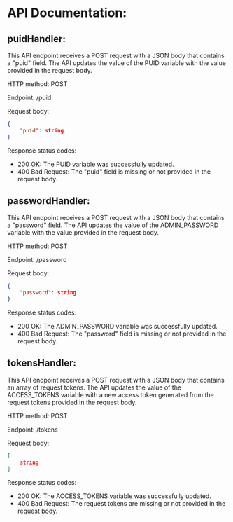 # API Documentation:

## puidHandler:

This API endpoint receives a POST request with a JSON body that contains a "puid" field. The API updates the value of the PUID variable with the value provided in the request body.

HTTP method: POST

Endpoint: /puid

Request body:

```json
{
    "puid": string
}
```

Response status codes:
- 200 OK: The PUID variable was successfully updated.
- 400 Bad Request: The "puid" field is missing or not provided in the request body.

## passwordHandler:

This API endpoint receives a POST request with a JSON body that contains a "password" field. The API updates the value of the ADMIN_PASSWORD variable with the value provided in the request body.

HTTP method: POST

Endpoint: /password

Request body:

```json
{
    "password": string
}
```

Response status codes:
- 200 OK: The ADMIN_PASSWORD variable was successfully updated.
- 400 Bad Request: The "password" field is missing or not provided in the request body.

## tokensHandler:

This API endpoint receives a POST request with a JSON body that contains an array of request tokens. The API updates the value of the ACCESS_TOKENS variable with a new access token generated from the request tokens provided in the request body.

HTTP method: POST

Endpoint: /tokens

Request body:

```json
[
    string
]
```

Response status codes:
- 200 OK: The ACCESS_TOKENS variable was successfully updated.
- 400 Bad Request: The request tokens are missing or not provided in the request body.
